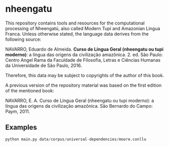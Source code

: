 # nheengatu

This repository contains tools and resources for the computational processing of Nheengatú, also called Modern Tupí and Amazonian Lingua Franca. Unless otherwise stated, the language data derives from the following source:

NAVARRO, Eduardo de Almeida. **Curso de Língua Geral (nheengatu ou tupi moderno)**: a língua das origens da civilização amazônica. 2. ed. São Paulo: Centro Angel Rama da Faculdade de Filosofia, Letras e Ciências Humanas da Universidade de São Paulo, 2016.

Therefore, this data may be subject to copyrights of the author of this book.

A previous version of the repository material was based on the first edition of the mentioned book:

NAVARRO, E. A. Curso de Língua Geral (nheengatu ou tupi moderno): a língua das origens da civilização amazônica. São Bernardo do Campo: Paym, 2011.

## Examples

```python
python main.py data/corpus/universal-dependencies/moore.conllu
```
